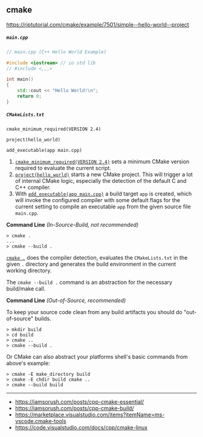 ## cmake

https://riptutorial.com/cmake/example/7501/simple--hello-world--project

##### `main.cpp`

```c++
// main.cpp (C++ Hello World Example)

#include <iostream> // io std lib
// #include <,,,> 

int main()
{
    std::cout << "Hello World!\n";
    return 0;
}


```

##### `CMakeLists.txt`

```
cmake_minimum_required(VERSION 2.4)

project(hello_world)

add_executable(app main.cpp)
```

1. [`cmake_minimum_required(VERSION 2.4)`](https://cmake.org/cmake/help/latest/command/cmake_minimum_required.html) sets a minimum CMake version required to evaluate the current script.
2. [`project(hello_world)`](https://cmake.org/cmake/help/latest/command/project.html) starts a new CMake project. This will trigger a lot of internal CMake logic, especially the detection of the default C and C++ compiler.
3. With [`add_executable(app main.cpp)`](https://cmake.org/cmake/help/latest/command/add_executable.html) a build target `app` is created, which will invoke the configured compiler with some default flags for the current setting to compile an executable `app` from the given source file `main.cpp`.

**Command Line** *(In-Source-Build, not recommended)*

```
> cmake .
...
> cmake --build .
```

[`cmake .`](https://cmake.org/cmake/help/latest/manual/cmake.1.html) does the compiler detection, evaluates the `CMakeLists.txt` in the given `.` directory and generates the build environment in the current working directory.

The `cmake --build .` command is an abstraction for the necessary build/make call.

**Command Line** *(Out-of-Source, recommended)*

To keep your source code clean from any build artifacts you should do "out-of-source" builds.

```
> mkdir build
> cd build
> cmake ..
> cmake --build .
```

Or CMake can also abstract your platforms shell's basic commands from above's example:

```
> cmake -E make_directory build
> cmake -E chdir build cmake .. 
> cmake --build build 
```


---


- https://iamsorush.com/posts/cpp-cmake-essential/
- https://iamsorush.com/posts/cpp-cmake-build/
- https://marketplace.visualstudio.com/items?itemName=ms-vscode.cmake-tools
- https://code.visualstudio.com/docs/cpp/cmake-linux